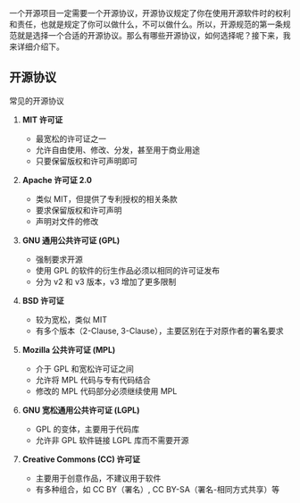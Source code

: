 一个开源项目一定需要一个开源协议，开源协议规定了你在使用开源软件时的权利和责任，也就是规定了你可以做什么，不可以做什么。所以，开源规范的第一条规范就是选择一个合适的开源协议。那么有哪些开源协议，如何选择呢？接下来，我来详细介绍下。

## 开源协议
常见的开源协议

1. **MIT 许可证**
   - 最宽松的许可证之一
   - 允许自由使用、修改、分发，甚至用于商业用途
   - 只要保留版权和许可声明即可

2. **Apache 许可证 2.0**
   - 类似 MIT，但提供了专利授权的相关条款
   - 要求保留版权和许可声明
   - 声明对文件的修改

3. **GNU 通用公共许可证 (GPL)**
   - 强制要求开源
   - 使用 GPL 的软件的衍生作品必须以相同的许可证发布
   - 分为 v2 和 v3 版本，v3 增加了更多限制

4. **BSD 许可证**
   - 较为宽松，类似 MIT
   - 有多个版本（2-Clause, 3-Clause），主要区别在于对原作者的署名要求

5. **Mozilla 公共许可证 (MPL)**
   - 介于 GPL 和宽松许可证之间
   - 允许将 MPL 代码与专有代码结合
   - 修改的 MPL 代码部分必须继续使用 MPL

6. **GNU 宽松通用公共许可证 (LGPL)**
   - GPL 的变体，主要用于代码库
   - 允许非 GPL 软件链接 LGPL 库而不需要开源

7. **Creative Commons (CC) 许可证**
   - 主要用于创意作品，不建议用于软件
   - 有多种组合，如 CC BY（署名）, CC BY-SA（署名-相同方式共享）等